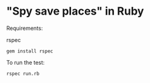 # "Spy save places" in Ruby

Requirements:

rspec

```
gem install rspec
```

To run the test:

```
rspec run.rb
```
